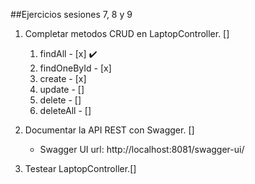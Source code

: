 ##Ejercicios sesiones 7, 8 y 9


1. Completar metodos CRUD en LaptopController. []
   1. findAll - [x] :heavy_check_mark:
   2. findOneById - [x]
   3. create - [x]
   4. update - []
   5. delete - []
   6. deleteAll - []
   

2. Documentar la API REST con Swagger. []
   - Swagger UI url: http://localhost:8081/swagger-ui/


3. Testear LaptopController.[]